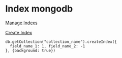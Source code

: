# Index mongodb

[Manage Indexs](https://www.mongodb.com/docs/compass/current/indexes/)

[Create Index](https://www.mongodb.com/docs/manual/reference/method/db.collection.createIndex/)

```
db.getCollection("collection_name").createIndex({
  field_name_1: 1, field_name_2: -1
}, {background: true})
```
